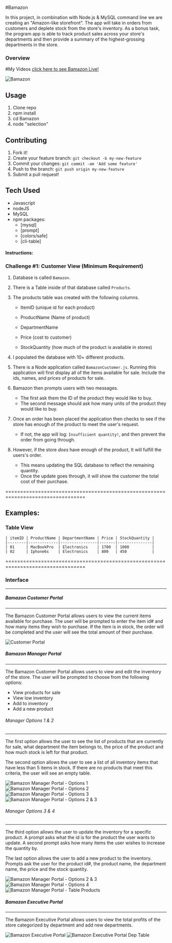 
#Bamazon

In this project, in combination with Node.js & MySQL command line we are creating an "Amazon-like storefront". The app will take in orders from customers and deplete stock from the store's inventory. As a bonus task, the program app is able to track product sales across your store's departments and then provide a summary of the highest-grossing departments in the store.

### Overview

#My Videos
[click here to see Bamazon Live!](video) 

![Bamazon](assets/images/Bamazon.gif)

## Usage

1. Clone repo
2. npm install
3. cd Bamazon
4. node "selection"


## Contributing

1. Fork it!
2. Create your feature branch: `git checkout -b my-new-feature`
3. Commit your changes: `git commit -am 'Add some feature'`
4. Push to the branch: `git push origin my-new-feature`
5. Submit a pull request!

## Tech Used 

* Javascript
* nodeJS
* MySQL
* npm packages:
	- [mysql]
	- [prompt]
	- [colors/safe]
	- [cli-table]

#### Instructions:

### Challenge #1: Customer View (Minimum Requirement)

1. Database is called `Bamazon`.

2. There is a Table inside of that database called `Products`.

3. The products table was created with the following columns.

	* ItemID (unique id for each product)

	* ProductName (Name of product)

	* DepartmentName 

	* Price (cost to customer)

	* StockQuantity (how much of the product is available in stores)

4. I populated the database with 10+ different products. 

5. There is a Node application called `BamazonCustomer.js`. Running this application will first display all of the items available for sale. Include the ids, names, and prices of products for sale.

6. Bamazon then prompts users with two messages. 
	* The first ask them the ID of the product they would like to buy. 
	* The second message should ask how many units of the product they would like to buy.

7. Once an order has been placed the application then checks to see if the store has enough of the product to meet the user's request. 
	* If not, the app will log: `Insufficient quantity!`, and then prevent the order from going through.

8. However, if the store *does* have enough of the product, It will fulfill the users's order. 
	* This means updating the SQL database to reflect the remaining quantity.
	* Once the update goes through, it will show the customer the total cost of their purchase.


=================================================================================
## Examples:

### Table View

	| itemID | ProductName | DepartmentName | Price | StockQuantity |
	|--------|-------------|----------------|-------|---------------|
	| 01     | MacBookPro  | Electronics    | 1700  | 1000          |
	| 02     | Iphone6s    | Electronics    | 800   | 450           |



=================================================================================


### Interface
***
##### Bamazon Customer Portal
***

The Bamazon Customer Portal allows users to view the current items available for purchase.  The user will be prompted to enter the item id# and how many items they wish to purchase.  If the item is in stock, the order will be completed and the user will see the total amount of their purchase.

![Customer Portal](assets/images/customer.png)


##### Bamazon Manager Portal
***

The Bamazon Customer Portal allows users to view and edit the inventory of the store.  The user will be prompted to choose from the following options:
* View products for sale
* View low inventory
* Add to inventory
* Add a new product

###### Manager Options 1 & 2
***

The first option allows the user to see the list of products that are currently for sale, what department the item belongs to, the price of the product and how much stock is left for that product.

The second option allows the user to see a list of all inventory items that have less than 5 items in stock.  If there are no products that meet this criteria, the user will see an empty table.

![Bamazon Manager Portal - Options 1 ](assets/images/manager-option1.png)
![Bamazon Manager Portal - Options 2](assets/images/manager-option2.png)
![Bamazon Manager Portal - Options 3](assets/images/manager-option3.png)
![Bamazon Manager Portal - Options 2 & 3](assets/images/manager-option2-3.png)


###### Manager Options 3 & 4
***

The third option allows the user to update the inventory for a specific product.  A prompt asks what the id is for the product the user wants to update.  A second prompt asks how many items the user wishes to increase the quantity by.

The last option allows the user to add a new product to the inventory.  Prompts ask the user for the product id#, the product name, the department name, the price and the stock quantity.

![Bamazon Manager Portal - Options 2 & 3](assets/images/manager-option2-3.png)
![Bamazon Manager Portal - Options 4](assets/images/manager-option4.png)
![Bamazon Manager Portal - Table Products](assets/images/table-products.png)



##### Bamazon Executive Portal
***

The Bamazon Executive Portal allows users to view the total profits of the store categorized by department and add new departments.  

![Bamazon Executive Portal](assets/images/executive-option1-2.png)
![Bamazon Executive Portal Dep Table](assets/images/table-deparments.png)















